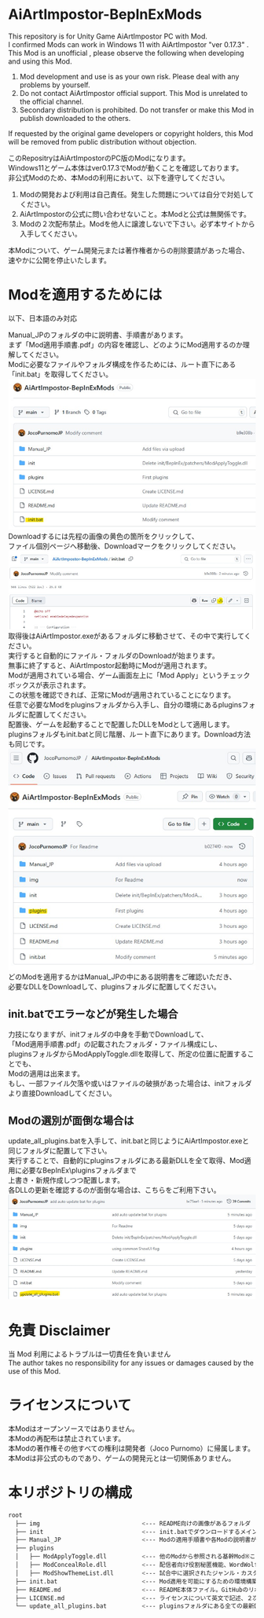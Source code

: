 # AiArtImpostor-BepInExMods
This repository is for Unity Game AiArtImpostor PC with Mod.  
I confirmed Mods can work in Windows 11 with AiArtImpostor "ver 0.17.3" .  
This Mod is an unofficial , please observe the following when developing and using this Mod.  

1. Mod development and use is as your own risk. Please deal with any problems by yourself.  
2. Do not contact AiArtImpostor official support. This Mod is unrelated to the official channel.  
3. Secondary distribution is prohibited. Do not transfer or make this Mod in publish downloaded to the others.  

If requested by the original game developers or copyright holders, this Mod will be removed from public distribution without objection.

このRepositryはAiArtImpostorのPC版のModになります。  
Windows11とゲーム本体はver0.17.3でModが動くことを確認しております。  
非公式Modのため、本Modの利用において、以下を遵守してください。  

1. Modの開発および利用は自己責任。発生した問題については自分で対処してください。  
2. AiArtImpostorの公式に問い合わせないこと。本Modと公式は無関係です。  
3. Modの２次配布禁止。Modを他人に譲渡しないで下さい。必ず本サイトから入手してください。  

本Modについて、ゲーム開発元または著作権者からの削除要請があった場合、速やかに公開を停止いたします。

# Modを適用するためには
以下、日本語のみ対応  

Manual_JPのフォルダの中に説明書、手順書があります。  
まず「Mod適用手順書.pdf」の内容を確認し、どのようにMod適用するのか理解してください。  
Modに必要なファイルやフォルダ構成を作るためには、ルート直下にある「init.bat」を取得してください。  
![devcon1](img/init.bat_path.jpg)  
Downloadするには先程の画像の黄色の箇所をクリックして、  
ファイル個別ページへ移動後、Downloadマークをクリックしてください。  
![devcon2](img/init.bat_dl.jpg) 
取得後はAiArtImpostor.exeがあるフォルダに移動させて、その中で実行してください。  
実行すると自動的にファイル・フォルダのDownloadが始まります。  
無事に終了すると、AiArtImpostor起動時にModが適用されます。  
Modが適用されている場合、ゲーム画面左上に「Mod Apply」というチェックボックスが表示されます。  
この状態を確認できれば、正常にModが適用されていることになります。  
任意で必要なModをpluginsフォルダから入手し、自分の環境にあるpluginsフォルダに配置してください。  
配置後、ゲームを起動することで配置したDLLをModとして適用します。  
pluginsフォルダもinit.batと同じ階層、ルート直下にあります。Download方法も同じです。  
![devcon3](img/plugins_path.jpg)  
どのModを適用するかはManual_JPの中にある説明書をご確認いただき、  
必要なDLLをDownloadして、pluginsフォルダに配置してください。

## init.batでエラーなどが発生した場合
力技になりますが、initフォルダの中身を手動でDownloadして、  
「Mod適用手順書.pdf」の記載されたフォルダ・ファイル構成にし、  
pluginsフォルダからModApplyToggle.dllを取得して、所定の位置に配置することでも、  
Modの適用は出来ます。  
もし、一部ファイル欠落や或いはファイルの破損があった場合は、initフォルダより直接Downloadしてください。  

## Modの選別が面倒な場合は
update_all_plugins.batを入手して、init.batと同じようにAiArtImpostor.exeと同じフォルダに配置して下さい。  
実行することで、自動的にpluginsフォルダにある最新DLLを全て取得、Mod適用に必要なBepInEx\pluginsフォルダまで  
上書き・新規作成しつつ配置します。  
各DLLの更新を確認するのが面倒な場合は、こちらをご利用下さい。    
![devcon4](img/update.bat_path.jpg)  

# 免責 Disclaimer
当 Mod 利用によるトラブルは一切責任を負いません  
The author takes no responsibility for any issues or damages caused by the use of this Mod.

# ライセンスについて
本Modはオープンソースではありません。  
本Modの再配布は禁止されています。  
本Modの著作権その他すべての権利は開発者（Joco Purnomo）に帰属します。  
本Modは非公式のものであり、ゲームの開発元とは一切関係ありません。  

# 本リポジトリの構成
```bash
root
  ├── img                             <--- README向けの画像があるフォルダ
  ├── init                            <--- init.batでダウンロードするメイン対象フォルダ
  ├── Manual_JP                       <--- Modの適用手順書や各Modの説明書がある
  ├── plugins                         
  │   ├── ModApplyToggle.dll          <--- 他のModから参照される基幹Mod※これは環境構築時に自動的に適用されます。これがないと他のModも動きません
  │   ├── ModConcealRole.dll          <--- 配信者向け役割秘匿機能、WordWolfモードで遊ぶ機能を追加する
  │   ├── ModShowThemeList.dll        <--- 試合中に選択されたジャンル・カスタムお題の一覧を確認できる機能を追加する
  ├── init.bat                        <--- Mod適用を可能にするための環境構築・インストールBat
  ├── README.md                       <--- README本体ファイル。GitHubのリポジトリはこれを読み込んでWelcomeページとする
  ├── LICENSE.md                      <--- ライセンスについて英文で記述、２次配布禁止などを記載
  └── update_all_plugins.bat          <--- pluginsフォルダにある全ての最新DLLを自動的に取得、Local環境のBepInEx\pluginsに上書き・配置するBat
